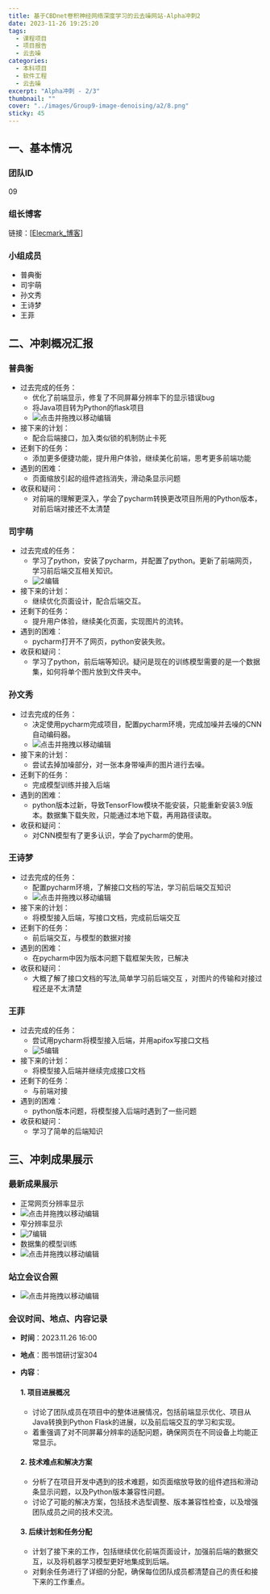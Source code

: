 ```yaml
---
title: 基于CBDnet卷积神经网络深度学习的云去噪网站-Alpha冲刺2
date: 2023-11-26 19:25:20
tags:
  - 课程项目
  - 项目报告
  - 云去噪
categories:
  - 本科项目
  - 软件工程
  - 云去噪
excerpt: "Alpha冲刺 - 2/3"
thumbnail: ""
cover: "../images/Group9-image-denoising/a2/8.png"
sticky: 45
---
```


## 一、基本情况

### 团队ID

09

### 组长博客

链接：[[Elecmark_博客](https://elecmark.github.io/)]

### 小组成员

- 普典衡
- 司宇萌
- 孙文秀
- 王诗梦
- 王菲

## 二、冲刺概况汇报

### 普典衡

- 过去完成的任务：
  - 优化了前端显示，修复了不同屏幕分辨率下的显示错误bug
  - 将Java项目转为Python的flask项目
  - ![点击并拖拽以移动](../images/Group9-image-denoising/a2/1.png)编辑
- 接下来的计划：
  - 配合后端接口，加入类似锁的机制防止卡死
- 还剩下的任务：
  - 添加更多便捷功能，提升用户体验，继续美化前端，思考更多前端功能
- 遇到的困难：
  - 页面缩放引起的组件遮挡消失，滑动条显示问题
- 收获和疑问：
  - 对前端的理解更深入，学会了pycharm转换更改项目所用的Python版本，对前后端对接还不太清楚

### 司宇萌

- 过去完成的任务：
  - 学习了python，安装了pycharm，并配置了python。更新了前端网页，学习前后端交互相关知识。
  - ![2](../images/Group9-image-denoising/a2/2.png)编辑
- 接下来的计划：
  - 继续优化页面设计，配合后端交互。
- 还剩下的任务：
  - 提升用户体验，继续美化页面，实现图片的流转。
- 遇到的困难：
  - pycharm打开不了网页，python安装失败。
- 收获和疑问：
  - 学习了python，前后端等知识。疑问是现在的训练模型需要的是一个数据集，如何将单个图片放到文件夹中。

### 孙文秀

- 过去完成的任务：
  - 决定使用pycharm完成项目，配置pycharm环境，完成加噪并去噪的CNN自动编码器。
  - ![点击并拖拽以移动](../images/Group9-image-denoising/a2/3.png)编辑
- 接下来的计划：
  - 尝试去掉加噪部分，对一张本身带噪声的图片进行去噪。
- 还剩下的任务：
  - 完成模型训练并接入后端
- 遇到的困难：
  - python版本过新，导致TensorFlow模块不能安装，只能重新安装3.9版本。数据集下载失败，只能通过本地下载，再用路径读取。
- 收获和疑问：
  - 对CNN模型有了更多认识，学会了pycharm的使用。

### 王诗梦

- 过去完成的任务：
  - 配置pycharm环境，了解接口文档的写法，学习前后端交互知识
  - ![点击并拖拽以移动](../images/Group9-image-denoising/a2/4.png)编辑
- 接下来的计划：
  - 将模型接入后端，写接口文档，完成前后端交互
- 还剩下的任务：
  - 前后端交互，与模型的数据对接
- 遇到的困难：
  - 在pycharm中因为版本问题下载框架失败，已解决
- 收获和疑问：
  - 大概了解了接口文档的写法,简单学习前后端交互 ，对图片的传输和对接过程还是不太清楚

### 王菲

- 过去完成的任务：
  - 尝试用pycharm将模型接入后端，并用apifox写接口文档
  - ![5](../images/Group9-image-denoising/a2/5.png)编辑
- 接下来的计划：
  - 将模型接入后端并继续完成接口文档
- 还剩下的任务：
  - 与前端对接
- 遇到的困难：
  - python版本问题，将模型接入后端时遇到了一些问题
- 收获和疑问：
  - 学习了简单的后端知识

## 三、冲刺成果展示

### 最新成果展示

- 正常网页分辨率显示
- ![点击并拖拽以移动](../images/Group9-image-denoising/a2/6.png)编辑
- 窄分辨率显示
- ![7](../images/Group9-image-denoising/a2/7.png)编辑
- 数据集的模型训练
- ![点击并拖拽以移动](../images/Group9-image-denoising/a2/8.png)编辑

### 站立会议合照

- ![点击并拖拽以移动](../images/Group9-image-denoising/a2/9.jpg)编辑

### 会议时间、地点、内容记录

- **时间**：2023.11.26 16:00

- **地点**：图书馆研讨室304

- **内容**：

  #### 1. 项目进展概况

  - 讨论了团队成员在项目中的整体进展情况，包括前端显示优化、项目从Java转换到Python Flask的进展，以及前后端交互的学习和实现。
  - 着重强调了对不同屏幕分辨率的适配问题，确保网页在不同设备上均能正常显示。

  #### 2. 技术难点和解决方案

  - 分析了在项目开发中遇到的技术难题，如页面缩放导致的组件遮挡和滑动条显示问题，以及Python版本兼容性问题。
  - 讨论了可能的解决方案，包括技术选型调整、版本兼容性检查，以及增强团队成员之间的技术交流。

  #### 3. 后续计划和任务分配

  - 计划了接下来的工作，包括继续优化前端页面设计，加强前后端的数据交互，以及将机器学习模型更好地集成到后端。
  - 对剩余任务进行了详细的分配，确保每位团队成员都清楚自己的责任和接下来的工作重点。
